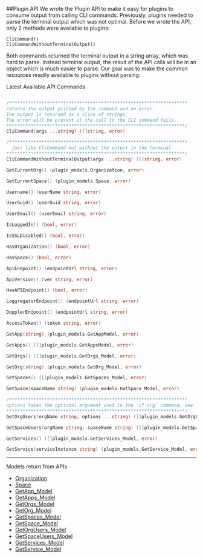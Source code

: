 
##Plugin API
We wrote the Plugin API to make it easy for plugins to consume output from calling CLI commands.  Previously, plugins needed to parse the terminal output which was not optimal.  Before we wrote the API, only 2 methods were available to plugins: 
```
CliCommand()
CliCommandWithoutTerminalOutput() 
``` 

Both commands returned the terminal output in a string array, which was hard to parse. Instead terminal output, the result of the API calls will be in an object which is much easier to parse.  Our goal  was to make the common resources readily available to plugins without parsing.




Latest Available API Commands
```go

/******************************************************************
returns the output printed by the command and an error.
The output is returned as a slice of strings.
The error will be present if the call to the CLI command fails.
******************************************************************/
CliCommand(args ...string) ([]string, error)

/******************************************************************
  just like CliCommand but without the output in the terminal
******************************************************************/  
CliCommandWithoutTerminalOutput(args ...string) ([]string, error)

GetCurrentOrg() (plugin_models.Organization, error)

GetCurrentSpace() (plugin_models.Space, error)

Username() (userName string, error)

UserGuid() (userGuid string, error)

UserEmail() (userEmail string, error)

IsLoggedIn() (bool, error)

IsSSLDisabled() (bool, error)

HasOrganization() (bool, error)

HasSpace() (bool, error)

ApiEndpoint() (endpointUrl string, error)

ApiVersion() (ver string, error)

HasAPIEndpoint() (bool, error)

LoggregatorEndpoint() (endpointUrl string, error)

DopplerEndpoint() (endpointUrl string, error)

AccessToken() (token string, error)

GetApp(string) (plugin_models.GetAppModel, error)

GetApps() ([]plugin_models.GetAppsModel, error)

GetOrgs() ([]plugin_models.GetOrgs_Model, error)

GetOrg(string) (plugin_models.GetOrg_Model, error)

GetSpaces() ([]plugin_models.GetSpaces_Model, error)

GetSpace(spaceName string) (plugin_models.GetSpace_Model, error)

/******************************************************************
options takes the optional argument used in the `cf org` command, see `cf org -h`
******************************************************************/
GetOrgUsers(orgName string, options ...string) ([]plugin_models.GetOrgUsers_Model, error)

GetSpaceUsers(orgName string, spaceName string) ([]plugin_models.GetSpaceUsers_Model, error)

GetServices() ([]plugin_models.GetServices_Model, error)

GetService(serviceInstance string) (plugin_models.GetService_Model, error)
```
---
Models return from APIs
- [Organization](https://github.com/cloudfoundry/cli/blob/master/plugin/models/get_current_org.go#L3)
- [Space](https://github.com/cloudfoundry/cli/blob/master/plugin/models/get_current_space.go#L3)
- [GetApp_Model](https://github.com/cloudfoundry/cli/blob/master/plugin/models/get_app.go#L5)
- [GetApps_Model](https://github.com/cloudfoundry/cli/blob/master/plugin/models/get_apps.go#L3)
- [GetOrgs_Model](https://github.com/cloudfoundry/cli/blob/master/plugin/models/get_orgs.go#L3)
- [GetOrg_Model](https://github.com/cloudfoundry/cli/blob/master/plugin/models/get_current_space.go#L3)
- [GetSpaces_Model](https://github.com/cloudfoundry/cli/blob/master/plugin/models/get_space_users.go#L3)
- [GetSpace_Model](https://github.com/cloudfoundry/cli/blob/master/plugin/models/get_space.go#L3)
- [GetOrgUsers_Model](https://github.com/cloudfoundry/cli/blob/master/plugin/models/get_org_users.go#L3)
- [GetSpaceUsers_Model](https://github.com/cloudfoundry/cli/blob/master/plugin/models/get_spaces.go#L3)
- [GetServices_Model](https://github.com/cloudfoundry/cli/blob/master/plugin/models/get_services.go#L3)
- [GetService_Model](https://github.com/cloudfoundry/cli/blob/master/plugin/models/get_service.go#L3)
